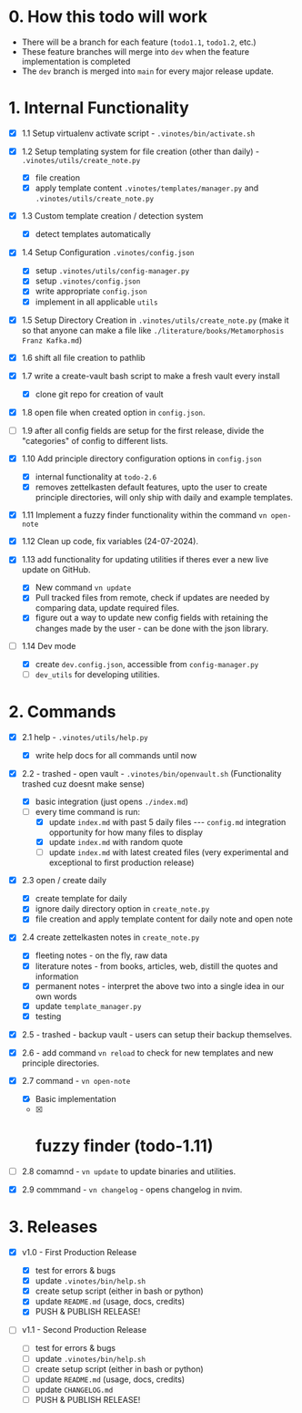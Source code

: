 # 0. How this todo will work

- There will be a branch for each feature (`todo1.1`, `todo1.2`, etc.)
- These feature branches will merge into `dev` when the feature implementation is completed
- The `dev` branch is merged into `main` for every major release update.

# 1. Internal Functionality

- [x] 1.1 Setup virtualenv activate script - `.vinotes/bin/activate.sh`

- [x] 1.2 Setup templating system for file creation (other than daily) - `.vinotes/utils/create_note.py`

  - [x] file creation
  - [x] apply template content `.vinotes/templates/manager.py` and `.vinotes/utils/create_note.py`

- [x] 1.3 Custom template creation / detection system

  - [x] detect templates automatically

- [x] 1.4 Setup Configuration `.vinotes/config.json`

  - [x] setup `.vinotes/utils/config-manager.py`
  - [x] setup `.vinotes/config.json`
  - [x] write appropriate `config.json`
  - [x] implement in all applicable `utils`

- [x] 1.5 Setup Directory Creation in `.vinotes/utils/create_note.py` (make it so that anyone can make a file like `./literature/books/Metamorphosis Franz Kafka.md`)

- [x] 1.6 shift all file creation to pathlib

- [x] 1.7 write a create-vault bash script to make a fresh vault every install

  - [x] clone git repo for creation of vault

- [x] 1.8 open file when created option in `config.json`.

- [ ] 1.9 after all config fields are setup for the first release, divide the "categories" of config to different lists.

- [x] 1.10 Add principle directory configuration options in `config.json`

  - [x] internal functionality at `todo-2.6`
  - [x] removes zettelkasten default features, upto the user to create principle directories, will only ship with daily and example templates.

- [x] 1.11 Implement a fuzzy finder functionality within the command `vn open-note`

- [x] 1.12 Clean up code, fix variables (24-07-2024).

- [x] 1.13 add functionality for updating utilities if theres ever a new live update on GitHub.

  - [x] New command `vn update`
  - [x] Pull tracked files from remote, check if updates are needed by comparing data, update required files.
  - [x] figure out a way to update new config fields with retaining the changes made by the user - can be done with the json library.

- [ ] 1.14 Dev mode

  - [x] create `dev.config.json`, accessible from `config-manager.py`
  - [ ] `dev_utils` for developing utilities.

# 2. Commands

- [x] 2.1 help - `.vinotes/utils/help.py`

  - [x] write help docs for all commands until now

- [x] 2.2 - trashed - open vault - `.vinotes/bin/openvault.sh` (Functionality trashed cuz doesnt make sense)

  - [x] basic integration (just opens `./index.md`)
  - [ ] every time command is run:
    - [x] update `index.md` with past 5 daily files --- `config.md` integration opportunity for how many files to display
    - [x] update `index.md` with random quote
    - [ ] update `index.md` with latest created files (very experimental and exceptional to first production release)

- [x] 2.3 open / create daily

  - [x] create template for daily
  - [x] ignore daily directory option in `create_note.py`
  - [x] file creation and apply template content for daily note and open note

- [x] 2.4 create zettelkasten notes in `create_note.py`

  - [x] fleeting notes - on the fly, raw data
  - [x] literature notes - from books, articles, web, distill the quotes and information
  - [x] permanent notes - interpret the above two into a single idea in our own words
  - [x] update `template_manager.py`
  - [x] testing

- [x] 2.5 - trashed - backup vault - users can setup their backup themselves.

- [x] 2.6 - add command `vn reload` to check for new templates and new principle directories.

- [x] 2.7 command - `vn open-note`

  - [x] Basic implementation
  - [x] # fuzzy finder (todo-1.11)

- [ ] 2.8 comamnd - `vn update` to update binaries and utilities.

- [x] 2.9 commmand - `vn changelog` - opens changelog in nvim.

# 3. Releases

- [x] v1.0 - First Production Release

  - [x] test for errors & bugs
  - [x] update `.vinotes/bin/help.sh`
  - [x] create setup script (either in bash or python)
  - [x] update `README.md` (usage, docs, credits)
  - [x] PUSH & PUBLISH RELEASE!

- [ ] v1.1 - Second Production Release

  - [ ] test for errors & bugs
  - [ ] update `.vinotes/bin/help.sh`
  - [ ] create setup script (either in bash or python)
  - [ ] update `README.md` (usage, docs, credits)
  - [ ] update `CHANGELOG.md`
  - [ ] PUSH & PUBLISH RELEASE!
